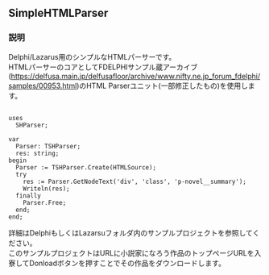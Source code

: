 ## SimpleHTMLParser

### 説明
Delphi/Lazarus用のシンプルなHTMLパーサーです。<br>
HTMLパーサーのコアとしてFDELPHIサンプル蔵アーカイブ(https://delfusa.main.jp/delfusafloor/archive/www.nifty.ne.jp_forum_fdelphi/samples/00953.html)のHTML Parserユニット(一部修正したもの)を使用します。<br>

```Delphi

uses
  SHParser;

var
  Parser: TSHParser;
  res: string;
begin
  Parser := TSHParser.Create(HTMLSource);
  try
    res := Parser.GetNodeText('div', 'class', 'p-novel__summary');
    Writeln(res);
  finally
    Parser.Free;
  end;
end;
```

詳細はDelphiもしくはLazarsuフォルダ内のサンプルプロジェクトを参照してください。<br>
このサンプルプロジェクトはURLに小説家になろう作品のトップページURLを入寮してDonloadボタンを押すことでその作品をダウンロードします。

